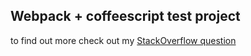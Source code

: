 ## Webpack + coffeescript test project

to find out more check out my [StackOverflow question](https://stackoverflow.com/questions/53346339/webpack-rendering-coffee-script-as-comments-or-nothing)
